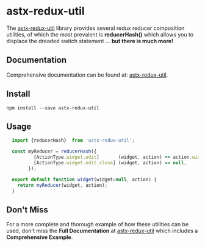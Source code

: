 # astx-redux-util

The [astx-redux-util] library provides several redux reducer composition
utilities, of which the most prevalent is **reducerHash()** which
allows you to displace the dreaded switch statement ... **but there is
much more!**


## Documentation

Comprehensive documentation can be found at: [astx-redux-util].


## Install

```shell
npm install --save astx-redux-util
```


## Usage

```JavaScript
  import {reducerHash}  from 'astx-redux-util';

  const myReducer = reducerHash({
          [ActionType.widget.edit]       (widget, action) => action.widget,
          [ActionType.widget.edit.close] (widget, action) => null,
        });

  export default function widget(widget=null, action) {
    return myReducer(widget, action);
  }
```



## Don't Miss

For a more complete and thorough example of how these utilities can be
used, don't miss the **Full Documentation** at [astx-redux-util]
which includes a **Comprehensive Example**.


[astx-redux-util]: https://kevinast.github.io/astx-redux-util/
